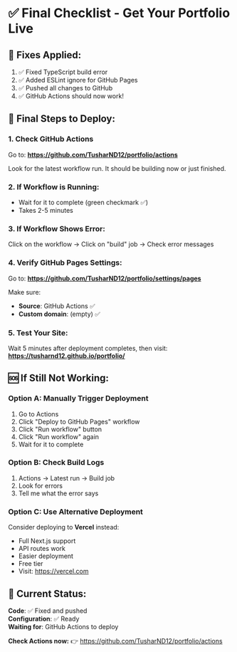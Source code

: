 # ✅ Final Checklist - Get Your Portfolio Live

## 🔧 Fixes Applied:
1. ✅ Fixed TypeScript build error
2. ✅ Added ESLint ignore for GitHub Pages
3. ✅ Pushed all changes to GitHub
4. ✅ GitHub Actions should now work!

## 🎯 Final Steps to Deploy:

### 1. Check GitHub Actions
Go to: **https://github.com/TusharND12/portfolio/actions**

Look for the latest workflow run. It should be building now or just finished.

### 2. If Workflow is Running:
- Wait for it to complete (green checkmark ✅)
- Takes 2-5 minutes

### 3. If Workflow Shows Error:
Click on the workflow → Click on "build" job → Check error messages

### 4. Verify GitHub Pages Settings:
Go to: **https://github.com/TusharND12/portfolio/settings/pages**

Make sure:
- **Source**: GitHub Actions ✅
- **Custom domain**: (empty) ✅

### 5. Test Your Site:
Wait 5 minutes after deployment completes, then visit:
**https://tusharnd12.github.io/portfolio/**

## 🆘 If Still Not Working:

### Option A: Manually Trigger Deployment
1. Go to Actions
2. Click "Deploy to GitHub Pages" workflow
3. Click "Run workflow" button
4. Click "Run workflow" again
5. Wait for it to complete

### Option B: Check Build Logs
1. Actions → Latest run → Build job
2. Look for errors
3. Tell me what the error says

### Option C: Use Alternative Deployment
Consider deploying to **Vercel** instead:
- Full Next.js support
- API routes work
- Easier deployment
- Free tier
- Visit: https://vercel.com

## 📍 Current Status:

**Code**: ✅ Fixed and pushed  
**Configuration**: ✅ Ready  
**Waiting for**: GitHub Actions to deploy  

**Check Actions now:**
👉 https://github.com/TusharND12/portfolio/actions

